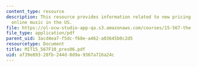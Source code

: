 ```yaml
---
content_type: resource
description: This resource provides information related to new pricing models for
  online music in the US.
file: https://ol-ocw-studio-app-qa.s3.amazonaws.com/courses/15-567-the-economics-of-information-strategy-structure-and-pricing-fall-2010/af39e89328fb244d8d9a9367a716a24c_MIT15_567F10_pres06.pdf
file_type: application/pdf
parent_uid: 3acd4ea7-f5dc-f68e-a462-a03645b0c2d5
resourcetype: Document
title: MIT15_567F10_pres06.pdf
uid: af39e893-28fb-244d-8d9a-9367a716a24c
---
```

